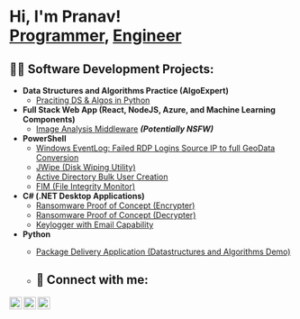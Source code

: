 <h1>Hi, I'm Pranav! <br/><a href="https://github.com/pranav0440">Programmer</a>, <a href="https://www.linkedin.com/in/pranav-ghorpade-4a9913293/">Engineer</a></h1>

<h2>👨‍💻 Software Development Projects:</h2>

- <b>Data Structures and Algorithms Practice (AlgoExpert)</b>
  - [Praciting DS & Algos in Python]()
- <b>Full Stack Web App (React, NodeJS, Azure, and Machine Learning Components)</b>
  - [Image Analysis Middleware]() <b><i>(Potentially NSFW)</b></i>
- <b>PowerShell</b>
  - [Windows EventLog: Failed RDP Logins Source IP to full GeoData Conversion]()
  - [JWipe (Disk Wiping Utility)]()
  - [Active Directory Bulk User Creation]()
  - [FIM (File Integrity Monitor)]()
- <b>C# (.NET Desktop Applications)</b>
  - [Ransomware Proof of Concept (Encrypter)]()
  - [Ransomware Proof of Concept (Decrypter)]()
  - [Keylogger with Email Capability]()
- <b>Python</b>
  - [Package Delivery Application (Datastructures and Algorithms Demo)]()
 
  - <h2> 🤳 Connect with me:</h2>
[<img align="left" alt="JoshMadakor | Twitter" width="22px" src="https://cdn.jsdelivr.net/npm/simple-icons@v3/icons/twitter.svg" />][twitter]
[<img align="left" alt="JoshMadakor | LinkedIn" width="22px" src="https://cdn.jsdelivr.net/npm/simple-icons@v3/icons/linkedin.svg" />][linkedin]
[<img align="left" alt="JoshMadakor | Instagram" width="22px" src="https://cdn.jsdelivr.net/npm/simple-icons@v3/icons/instagram.svg" />][instagram]

[twitter]: https://x.com/pranav_0440
[instagram]: https://www.instagram.com/pranav_0440/
[linkedin]: https://www.linkedin.com/in/pranav-ghorpade-4a9913293/

<!--
**pranav0440/pranav0440** is a ✨ _special_ ✨ repository because its `README.md` (this file) appears on your GitHub profile.

Here are some ideas to get you started:

- 🔭 I’m currently working on ...
- 🌱 I’m currently learning ...
- 👯 I’m looking to collaborate on ...
- 🤔 I’m looking for help with ...
- 💬 Ask me about ...
- 📫 How to reach me: ...
- 😄 Pronouns: ...
- ⚡ Fun fact: ...
-->
